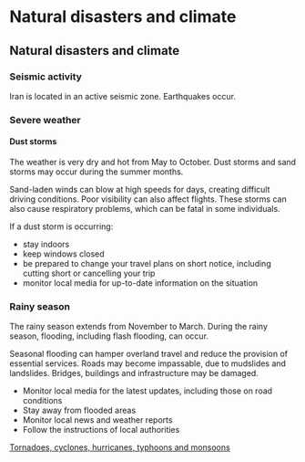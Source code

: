 # Natural disasters and climate

## Natural disasters and climate

### Seismic activity

Iran is located in an active seismic zone. Earthquakes occur.

### Severe weather

#### Dust storms

The weather is very dry and hot from May to October. Dust storms and sand storms may occur during the summer months.

Sand-laden winds can blow at high speeds for days, creating difficult driving conditions. Poor visibility can also affect flights. These storms can also cause respiratory problems, which can be fatal in some individuals.

If a dust storm is occurring:

* stay indoors
* keep windows closed
* be prepared to change your travel plans on short notice, including cutting short or cancelling your trip
* monitor local media for up-to-date information on the situation

### Rainy season

The rainy season extends from November to March. During the rainy season, flooding, including flash flooding, can occur.

Seasonal flooding can hamper overland travel and reduce the provision of essential services. Roads may become impassable, due to mudslides and landslides. Bridges, buildings and infrastructure may be damaged.

* Monitor local media for the latest updates, including those on road conditions
* Stay away from flooded areas
* Monitor local news and weather reports
* Follow the instructions of local authorities

[Tornadoes, cyclones, hurricanes, typhoons and monsoons](https://travel.gc.ca/travelling/health-safety/hurricanes-typhoons-cyclones-monsoons)